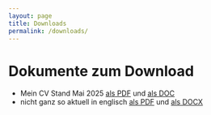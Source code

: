 ```yaml
---
layout: page
title: Downloads
permalink: /downloads/
---
```


# Dokumente zum Download #

* Mein CV Stand Mai 2025 [als PDF](../downloads/micwin_profil.pdf) und [als DOC](../downloads/micwin_profil.doc)
* nicht ganz so aktuell in englisch [als PDF](../downloads/micwin_profil_en.pdf) und [als DOCX](../downloads/micwin_profil_en.docx)